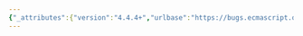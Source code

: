 ```yaml
---
{"_attributes":{"version":"4.4.4+","urlbase":"https://bugs.ecmascript.org/","maintainer":"dherman@mozilla.com"},"bug":{"bug_id":3532,"creation_ts":"2015-01-15 09:05:00 -0800","short_desc":"12.14.5.3,  12.14.5.4: Add test that Initializer is present","delta_ts":"2015-01-15 16:19:04 -0800","product":"Draft for 6th Edition","component":"technical issue","version":"Rev 30: December 24, 2014 Draft","rep_platform":"All","op_sys":"All","bug_status":"RESOLVED","resolution":"FIXED","priority":"Normal","bug_severity":"normal","everconfirmed":true,"reporter":{"uid":"andrebargull","name":"André Bargull"},"assigned_to":{"uid":"allen","name":"Allen Wirfs-Brock"},"long_desc":[{"commentid":11373,"comment_count":0,"who":{"uid":"andrebargull","name":"André Bargull"},"bug_when":"2015-01-15 09:05:31 -0800","thetext":"12.14.5.3  Runtime Semantics: IteratorDestructuringAssignmentEvaluation \n\n`AssignmentElement[Yield] : DestructuringAssignmentTarget  Initializer_opt`\n\nStep 9: Add \"Initializer is present\" test to condition.\n\n\n\n12.14.5.4 Runtime Semantics: KeyedDestructuringAssignmentEvaluation   \n\nStep 7: Add \"Initializer is present\" test to condition."},{"commentid":11401,"comment_count":1,"who":{"uid":"allen","name":"Allen Wirfs-Brock"},"bug_when":"2015-01-15 13:03:38 -0800","thetext":"fixed in rev31 editor's draft"},{"commentid":11438,"comment_count":2,"who":{"uid":"allen","name":"Allen Wirfs-Brock"},"bug_when":"2015-01-15 16:19:04 -0800","thetext":"In Rev31"}]}}
---
```

